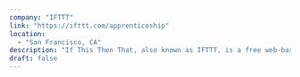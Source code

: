 ```yaml
---
company: "IFTTT"
link: "https://ifttt.com/apprenticeship"
location: 
  - "San Francisco, CA"
description: "If This Then That, also known as IFTTT, is a free web-based service to connect all your apps and devices into one \"applet\"."
draft: false
---
```

